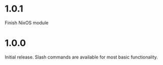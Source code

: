# 1.0.1

Finish NixOS module

# 1.0.0

Initial release. Slash commands are available for most basic functionality.
